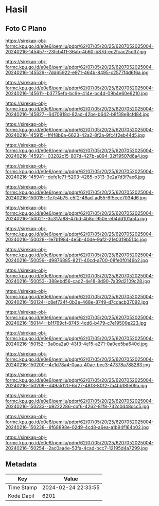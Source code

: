 # Hasil

## Foto C Plano

https://sirekap-obj-formc.kpu.go.id/e0e6/pemilu/pdpr/62/07/05/20/25/6207052025004-20240216-145457--23fcb4f1-36ab-4b60-b87d-ec2fcac25d37.jpg

https://sirekap-obj-formc.kpu.go.id/e0e6/pemilu/pdpr/62/07/05/20/25/6207052025004-20240216-145529--7dd65922-e971-464b-8495-c2577f4d6f6a.jpg

https://sirekap-obj-formc.kpu.go.id/e0e6/pemilu/pdpr/62/07/05/20/25/6207052025004-20240216-145611--b3775efb-bc9e-414e-bc4d-09b4e60e6210.jpg

https://sirekap-obj-formc.kpu.go.id/e0e6/pemilu/pdpr/62/07/05/20/25/6207052025004-20240216-145827--6470918d-82ad-42be-b642-b8f38e8cfd84.jpg

https://sirekap-obj-formc.kpu.go.id/e0e6/pemilu/pdpr/62/07/05/20/25/6207052025004-20240216-145915--ff4f8b6a-6623-42a2-8f2a-9fc4f2eb44d5.jpg

https://sirekap-obj-formc.kpu.go.id/e0e6/pemilu/pdpr/62/07/05/20/25/6207052025004-20240216-145921--03282c15-807d-427b-a094-32f19507d6a4.jpg

https://sirekap-obj-formc.kpu.go.id/e0e6/pemilu/pdpr/62/07/05/20/25/6207052025004-20240216-145941--defe1c71-5203-4285-b313-3e2a7d3f7ae6.jpg

https://sirekap-obj-formc.kpu.go.id/e0e6/pemilu/pdpr/62/07/05/20/25/6207052025004-20240216-150015--1e7c4b75-c5f2-46ad-ad55-6f5cce7034d6.jpg

https://sirekap-obj-formc.kpu.go.id/e0e6/pemilu/pdpr/62/07/05/20/25/6207052025004-20240216-150021--3c317a88-47bd-4b8c-950e-e04dd101a5fa.jpg

https://sirekap-obj-formc.kpu.go.id/e0e6/pemilu/pdpr/62/07/05/20/25/6207052025004-20240216-150028--1e7b1984-4e5b-40de-9af2-21e0319b514c.jpg

https://sirekap-obj-formc.kpu.go.id/e0e6/pemilu/pdpr/62/07/05/20/25/6207052025004-20240216-150059--d9876885-8211-40cd-a700-08fe0f0146b2.jpg

https://sirekap-obj-formc.kpu.go.id/e0e6/pemilu/pdpr/62/07/05/20/25/6207052025004-20240216-150053--388ebd56-cad2-4e18-8d90-7a39d2109c28.jpg

https://sirekap-obj-formc.kpu.go.id/e0e6/pemilu/pdpr/62/07/05/20/25/6207052025004-20240216-150124--c8ef724f-0b3e-468e-8749-d7cdacb37092.jpg

https://sirekap-obj-formc.kpu.go.id/e0e6/pemilu/pdpr/62/07/05/20/25/6207052025004-20240216-150144--b1f769cf-8745-4cd6-b479-c7e19500e223.jpg

https://sirekap-obj-formc.kpu.go.id/e0e6/pemilu/pdpr/62/07/05/20/25/6207052025004-20240216-150152--3a0ca2a0-43f3-4e15-a271-0a0ee5ba640d.jpg

https://sirekap-obj-formc.kpu.go.id/e0e6/pemilu/pdpr/62/07/05/20/25/6207052025004-20240216-150200--4c1d78a4-0aaa-40ae-bec3-47378a788283.jpg

https://sirekap-obj-formc.kpu.go.id/e0e6/pemilu/pdpr/62/07/05/20/25/6207052025004-20240216-150209--d49a5120-6d27-48f3-8012-7a4bb18fe09a.jpg

https://sirekap-obj-formc.kpu.go.id/e0e6/pemilu/pdpr/62/07/05/20/25/6207052025004-20240216-150233--b9222286-cbf6-4262-81f8-732c0d48ccc5.jpg

https://sirekap-obj-formc.kpu.go.id/e0e6/pemilu/pdpr/62/07/05/20/25/6207052025004-20240216-150238--8f68898e-02d9-4cd8-a6ea-a1b94f164b02.jpg

https://sirekap-obj-formc.kpu.go.id/e0e6/pemilu/pdpr/62/07/05/20/25/6207052025004-20240216-150254--2ac0aa4e-53fa-4cad-bcc7-12195d4a7299.jpg


## Metadata

| Key        | Value               |
| ---------- | ------------------- |
| Time Stamp | 2024-02-24 22:33:55 |
| Kode Dapil | 6201                |



